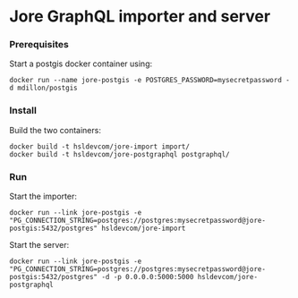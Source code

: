 # Jore GraphQL importer and server

### Prerequisites

Start a postgis docker container using:
```
docker run --name jore-postgis -e POSTGRES_PASSWORD=mysecretpassword -d mdillon/postgis
```

### Install

Build the two containers:
```
docker build -t hsldevcom/jore-import import/
docker build -t hsldevcom/jore-postgraphql postgraphql/
```

### Run

Start the importer:
```
docker run --link jore-postgis -e "PG_CONNECTION_STRING=postgres://postgres:mysecretpassword@jore-postgis:5432/postgres" hsldevcom/jore-import
```

Start the server:
```
docker run --link jore-postgis -e "PG_CONNECTION_STRING=postgres://postgres:mysecretpassword@jore-postgis:5432/postgres" -d -p 0.0.0.0:5000:5000 hsldevcom/jore-postgraphql
```
